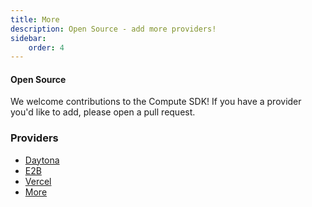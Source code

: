 ```yaml
---
title: More
description: Open Source - add more providers!
sidebar:
    order: 4
---
```


#### Open Source

We welcome contributions to the Compute SDK! If you have a provider you'd like to add, please open a pull request.

### Providers

- [Daytona](/providers/daytona)
- [E2B](/providers/e2b)
- [Vercel](/providers/vercel)
- [More](/providers/more)
